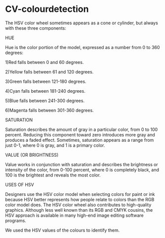 # CV-colourdetection

The HSV color wheel sometimes appears as a cone or cylinder, but always with these three components:


HUE


Hue is the color portion of the model, expressed as a number from 0 to 360 degrees:

1)Red falls between 0 and 60 degrees.

2)Yellow falls between 61 and 120 degrees.

3)Green falls between 121-180 degrees.

4)Cyan falls between 181-240 degrees.

5)Blue falls between 241-300 degrees.

6)Magenta falls between 301-360 degrees.
 
SATURATION

Saturation describes the amount of gray in a particular color, from 0 to 100 percent. Reducing this component toward zero introduces more gray and produces a faded effect. Sometimes, saturation appears as a range from just 0-1, where 0 is gray, and 1 is a primary color.
 
VALUE (OR BRIGHTNESS)

Value works in conjunction with saturation and describes the brightness or intensity of the color, from 0-100 percent, where 0 is completely black, and 100 is the brightest and reveals the most color.

USES OF HSV 

Designers use the HSV color model when selecting colors for paint or ink because HSV better represents how people relate to colors than the RGB color model does.
The HSV color wheel also contributes to high-quality graphics. Although less well known than its RGB and CMYK cousins, the HSV approach is available in many high-end image editing software programs.
 
We used the HSV values of the colours to identify them.  
